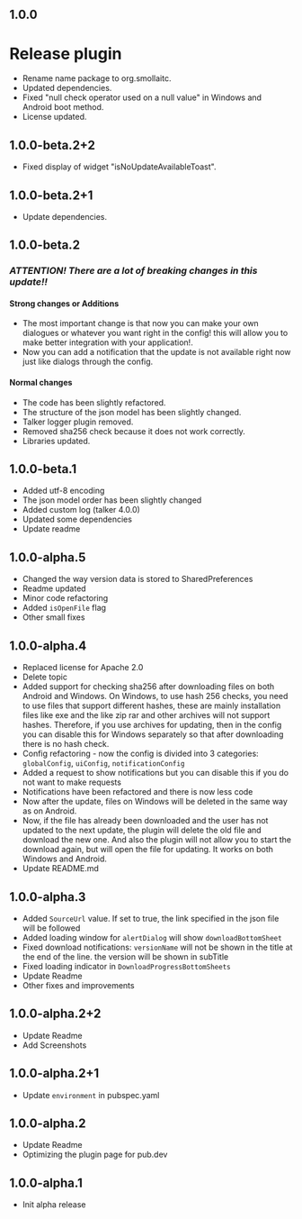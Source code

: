 ## 1.0.0
# Release plugin
- Rename name package to org.smollaitc.
- Updated dependencies.
- Fixed "null check operator used on a null value" in Windows and Android boot method.
- License updated.

## 1.0.0-beta.2+2

- Fixed display of widget "isNoUpdateAvailableToast".

## 1.0.0-beta.2+1

- Update dependencies.

## 1.0.0-beta.2

### *ATTENTION! There are a lot of breaking changes in this update!!*

#### **Strong changes or Additions**
- The most important change is that now you can make your own dialogues or whatever you want right in the config! this will allow you to make better integration with your application!.
- Now you can add a notification that the update is not available right now just like dialogs through the config.

#### **Normal changes**
- The code has been slightly refactored.
- The structure of the json model has been slightly changed.
- Talker logger plugin removed.
- Removed sha256 check because it does not work correctly.
- Libraries updated.

## 1.0.0-beta.1

* Added utf-8 encoding
* The json model order has been slightly changed
* Added custom log (talker 4.0.0)
* Updated some dependencies
* Update readme

## 1.0.0-alpha.5

* Changed the way version data is stored to SharedPreferences
* Readme updated
* Minor code refactoring
* Added ```isOpenFile``` flag
* Other small fixes

## 1.0.0-alpha.4

* Replaced license for Apache 2.0
* Delete topic
* Added support for checking sha256 after downloading files on both Android and Windows. On Windows, to use hash 256 checks, you need to use files that support different hashes, these are mainly installation files like exe and the like zip rar and other archives will not support hashes. Therefore, if you use archives for updating, then in the config you can disable this for Windows separately so that after downloading there is no hash check.
* Config refactoring - now the config is divided into 3 categories: ```globalConfig```, ```uiConfig```, ```notificationConfig```
* Added a request to show notifications but you can disable this if you do not want to make requests
* Notifications have been refactored and there is now less code
* Now after the update, files on Windows will be deleted in the same way as on Android.
* Now, if the file has already been downloaded and the user has not updated to the next update, the plugin will delete the old file and download the new one. And also the plugin will not allow you to start the download again, but will open the file for updating. It works on both Windows and Android.
* Update README.md

## 1.0.0-alpha.3

* Added ```SourceUrl``` value. If set to true, the link specified in the json file will be followed
* Added loading window for ```alertDialog``` will show ```downloadBottomSheet```
* Fixed download notifications: ```versionName``` will not be shown in the title at the end of the line. the version will be shown in subTitle
* Fixed loading indicator in ```DownloadProgressBottomSheets```
* Update Readme
* Other fixes and improvements

## 1.0.0-alpha.2+2

* Update Readme
* Add Screenshots

## 1.0.0-alpha.2+1

* Update ```environment``` in pubspec.yaml

## 1.0.0-alpha.2

* Update Readme
* Optimizing the plugin page for pub.dev

## 1.0.0-alpha.1

* Init alpha release